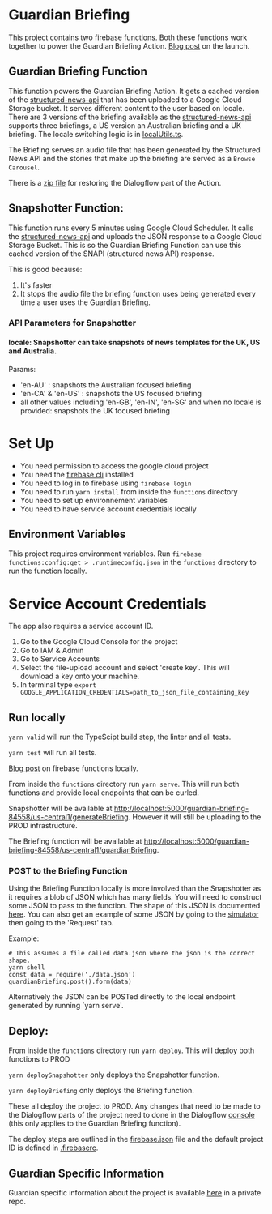 # Guardian Briefing

This project contains two firebase functions. Both these functions work together to power the Guardian Briefing Action. [Blog post](https://www.theguardian.com/info/2019/mar/06/guardian-news-google-assistant-briefing) on the launch.

## Guardian Briefing Function

This function powers the Guardian Briefing Action. It gets a cached version of the [structured-news-api](https://github.com/guardian/structured-news-api) that has been uploaded to a Google Cloud Storage bucket. It serves different content to the user based on locale. There are 3 versions of the briefing available as the [structured-news-api](https://github.com/guardian/structured-news-api) supports three briefings, a US version an Australian briefing and a UK briefing. The locale switching logic is in [localUtils.ts](./functions/src/localUtils.ts).

The Briefing serves an audio file that has been generated by the Structured News API and the stories that make up the briefing are served as a `Browse Carousel`.

There is a [zip file](Guardian-Briefin.zip) for restoring the Dialogflow part of the Action.

## Snapshotter Function:

This function runs every 5 minutes using Google Cloud Scheduler. It calls the [structured-news-api](https://github.com/guardian/structured-news-api) and uploads the JSON response to a Google Cloud Storage Bucket. This is so the Guardian Briefing Function can use this cached version of the SNAPI (structured news API) response.

This is good because:

1. It's faster
2. It stops the audio file the briefing function uses being generated every time a user uses the Guardian Briefing.

### API Parameters for Snapshotter

#### locale: Snapshotter can take snapshots of news templates for the UK, US and Australia.

Params:

- 'en-AU' : snapshots the Australian focused briefing
- 'en-CA' & 'en-US' : snapshots the US focused briefing
- all other values including 'en-GB', 'en-IN', 'en-SG' and when no locale is provided: snapshots the UK focused briefing

# Set Up

- You need permission to access the google cloud project
- You need the [firebase cli](https://github.com/firebase/firebase-tools) installed
- You need to log in to firebase using `firebase login`
- You need to run `yarn install` from inside the `functions` directory
- You need to set up environnement variables
- You need to have service account credentials locally

## Environment Variables

This project requires environment variables. Run `firebase functions:config:get > .runtimeconfig.json` in the `functions` directory to run the function locally.

# Service Account Credentials

The app also requires a service account ID.

1. Go to the Google Cloud Console for the project
2. Go to IAM & Admin
3. Go to Service Accounts
4. Select the file-upload account and select 'create key'. This will download a key onto your machine.
5. In terminal type `export GOOGLE_APPLICATION_CREDENTIALS=path_to_json_file_containing_key`

## Run locally

`yarn valid` will run the TypeScipt build step, the linter and all tests.

`yarn test` will run all tests.

[Blog post](https://www.theguardian.com/info/2019/jan/31/hey-google-help-me-use-cloud-functions) on firebase functions locally.

From inside the `functions` directory run `yarn serve`. This will run both functions and provide local endpoints that can be curled.

Snapshotter will be available at [http://localhost:5000/guardian-briefing-84558/us-central1/generateBriefing](http://localhost:5000/guardian-briefing-84558/us-central1/generateBriefing). However it will still be uploading to the PROD infrastructure.

The Briefing function will be available at [http://localhost:5000/guardian-briefing-84558/us-central1/guardianBriefing](http://localhost:5000/guardian-briefing-84558/us-central1/guardianBriefing).

### POST to the Briefing Function

Using the Briefing Function locally is more involved than the Snapshotter as it requires a blob of JSON which has many fields. You will need to construct some JSON to pass to the function. The shape of this JSON is documented [here](https://developers.google.com/actions/build/json/dialogflow-webhook-json). You can also get an example of some JSON by going to the [simulator](https://console.actions.google.com/project/year-in-review-138f5/simulator) then going to the 'Request' tab.

Example:

```
# This assumes a file called data.json where the json is the correct shape.
yarn shell
const data = require('./data.json')
guardianBriefing.post().form(data)
```

Alternatively the JSON can be POSTed directly to the local endpoint generated by running `yarn serve'.

## Deploy:

From inside the `functions` directory run `yarn deploy`. This will deploy both functions to PROD

`yarn deploySnapshotter` only deploys the Snapshotter function.

`yarn deployBriefing` only deploys the Briefing function.

These all deploy the project to PROD. Any changes that need to be made to the Dialogflow parts of the project need to done in the Dialogflow [console](https://console.dialogflow.com) (this only applies to the Guardian Briefing function).

The deploy steps are outlined in the [firebase.json](./firebase.json) file and the default project ID is defined in [.firebaserc](./.firebaserc).

## Guardian Specific Information

Guardian specific information about the project is available [here](https://github.com/guardian/voicelab-platform) in a private repo.
